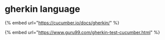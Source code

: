 # gherkin language

{% embed url="https://cucumber.io/docs/gherkin/" %}

{% embed url="https://www.guru99.com/gherkin-test-cucumber.html" %}





